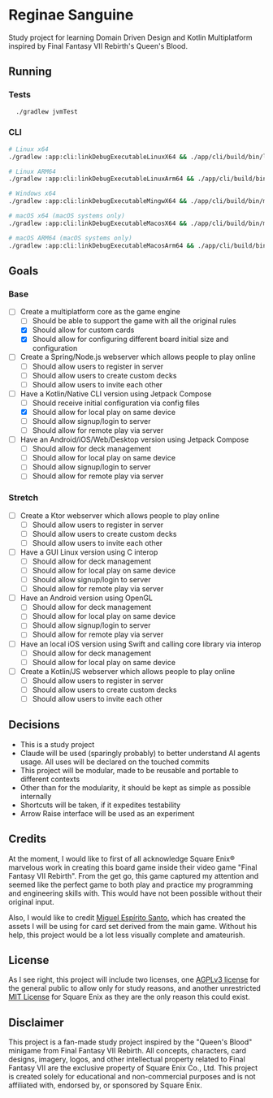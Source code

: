 # Reginae Sanguine

Study project for learning Domain Driven Design and Kotlin Multiplatform inspired by Final Fantasy VII Rebirth's Queen's Blood.

## Running

### Tests

```bash
  ./gradlew jvmTest
```

### CLI

```bash
# Linux x64
./gradlew :app:cli:linkDebugExecutableLinuxX64 && ./app/cli/build/bin/linuxX64/debugExecutable/cli.kexe

# Linux ARM64
./gradlew :app:cli:linkDebugExecutableLinuxArm64 && ./app/cli/build/bin/linuxArm64/debugExecutable/cli.kexe

# Windows x64
./gradlew :app:cli:linkDebugExecutableMingwX64 && ./app/cli/build/bin/mingwX64/debugExecutable/cli.exe

# macOS x64 (macOS systems only)
./gradlew :app:cli:linkDebugExecutableMacosX64 && ./app/cli/build/bin/macosX64/debugExecutable/cli.kexe

# macOS ARM64 (macOS systems only)
./gradlew :app:cli:linkDebugExecutableMacosArm64 && ./app/cli/build/bin/macosArm64/debugExecutable/cli.kexe
```

## Goals
### Base

- [ ] Create a multiplatform core as the game engine
  - [ ] Should be able to support the game with all the original rules
  - [x] Should allow for custom cards
  - [x] Should allow for configuring different board initial size and configuration
- [ ] Create a Spring/Node.js webserver which allows people to play online
  - [ ] Should allow users to register in server
  - [ ] Should allow users to create custom decks
  - [ ] Should allow users to invite each other
- [ ] Have a Kotlin/Native CLI version using Jetpack Compose
  - [ ] Should receive initial configuration via config files
  - [x] Should allow for local play on same device
  - [ ] Should allow signup/login to server
  - [ ] Should allow for remote play via server
- [ ] Have an Android/iOS/Web/Desktop version using Jetpack Compose
  - [ ] Should allow for deck management
  - [ ] Should allow for local play on same device
  - [ ] Should allow signup/login to server
  - [ ] Should allow for remote play via server

### Stretch

- [ ] Create a Ktor webserver which allows people to play online
  - [ ] Should allow users to register in server
  - [ ] Should allow users to create custom decks
  - [ ] Should allow users to invite each other
- [ ] Have a GUI Linux version using C interop
  - [ ] Should allow for deck management
  - [ ] Should allow for local play on same device
  - [ ] Should allow signup/login to server
  - [ ] Should allow for remote play via server
- [ ] Have an Android version using OpenGL
  - [ ] Should allow for deck management
  - [ ] Should allow for local play on same device
  - [ ] Should allow signup/login to server
  - [ ] Should allow for remote play via server
- [ ] Have an local iOS version using Swift and calling core library via interop
  - [ ] Should allow for deck management
  - [ ] Should allow for local play on same device
- [ ] Create a Kotlin/JS webserver which allows people to play online
  - [ ] Should allow users to register in server
  - [ ] Should allow users to create custom decks
  - [ ] Should allow users to invite each other

## Decisions

- This is a study project
- Claude will be used (sparingly probably) to better understand AI agents usage. All uses will be declared on the touched commits
- This project will be modular, made to be reusable and portable to different contexts
- Other than for the modularity, it should be kept as simple as possible internally
- Shortcuts will be taken, if it expedites testability
- Arrow Raise interface will be used as an experiment

## Credits

At the moment, I would like to first of all acknowledge Square Enix® marvelous work in creating this board game inside their video game "Final Fantasy VII Rebirth". From the get go, this game captured my attention and seemed like the perfect game to both play and practice my programming and engineering skills with. This would have not been possible without their original input.

Also, I would like to credit [Miguel Espírito Santo](https://miguelsanto.com/), which has created the assets I will be using for card set derived from the main game. Without his help, this project would be a lot less visually complete and amateurish.

## License

As I see right, this project will include two licenses, one [AGPLv3 license](LICENSE) for the general public to allow only for study reasons, and another unrestricted [MIT License](LICENSE-SQUARE-ENIX) for Square Enix as they are the only reason this could exist.

## Disclaimer

This project is a fan-made study project inspired by the "Queen's Blood" minigame from Final Fantasy VII Rebirth. All concepts, characters, card designs, imagery, logos, and other intellectual property related to Final Fantasy VII are the exclusive property of Square Enix Co., Ltd. This project is created solely for educational and non-commercial purposes and is not affiliated with, endorsed by, or sponsored by Square Enix.
